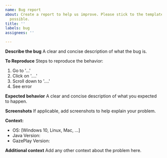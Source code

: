 ```yaml
---
name: Bug report
about: Create a report to help us improve. Please stick to the template as much as
  possible.
title: ''
labels: bug
assignees: ''

---
```


**Describe the bug**
A clear and concise description of what the bug is.

**To Reproduce**
Steps to reproduce the behavior:
1. Go to '...'
2. Click on '....'
3. Scroll down to '....'
4. See error

**Expected behavior**
A clear and concise description of what you expected to happen.

**Screenshots**
If applicable, add screenshots to help explain your problem.

**Context:**
 - OS: [Windows 10, Linux, Mac, ...]
 - Java Version:
 - GazePlay Version: 

**Additional context**
Add any other context about the problem here.
